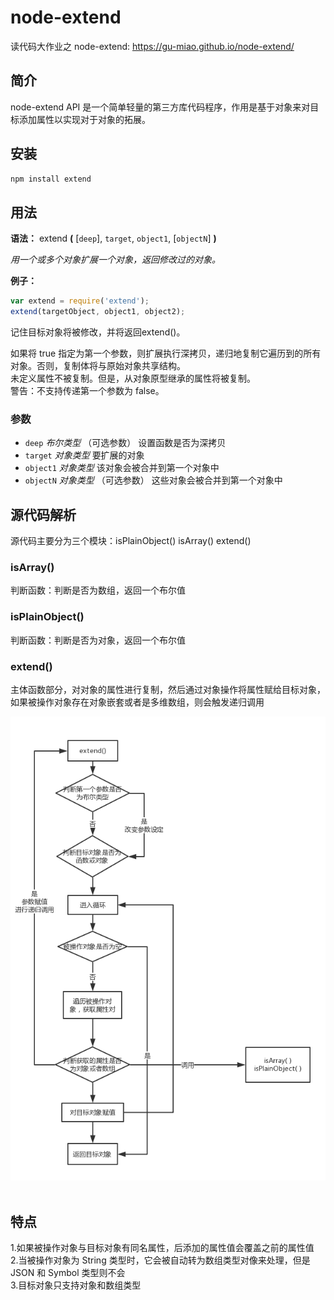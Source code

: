 # node-extend
读代码大作业之 node-extend: https://gu-miao.github.io/node-extend/

## 简介  
node-extend API 是一个简单轻量的第三方库代码程序，作用是基于对象来对目标添加属性以实现对于对象的拓展。

## 安装

``` sh
npm install extend
```

## 用法

**语法：** extend **(** [`deep`], `target`, `object1`, [`objectN`] **)**

*用一个或多个对象扩展一个对象，返回修改过的对象。*

**例子：**

``` js
var extend = require('extend');
extend(targetObject, object1, object2);
```

记住目标对象将被修改，并将返回extend()。

如果将 true 指定为第一个参数，则扩展执行深拷贝，递归地复制它遍历到的所有对象。否则，复制体将与原始对象共享结构。  
未定义属性不被复制。但是，从对象原型继承的属性将被复制。  
警告：不支持传递第一个参数为 false。

### 参数

* `deep` *布尔类型* （可选参数）
设置函数是否为深拷贝
* `target`	*对象类型*
要扩展的对象
* `object1`	*对象类型*
该对象会被合并到第一个对象中
* `objectN` *对象类型* （可选参数）
这些对象会被合并到第一个对象中

## 源代码解析  

源代码主要分为三个模块：isPlainObject() isArray() extend()  

### isArray()
判断函数：判断是否为数组，返回一个布尔值
### isPlainObject()  
判断函数：判断是否为对象，返回一个布尔值
### extend()
主体函数部分，对对象的属性进行复制，然后通过对象操作将属性赋给目标对象，如果被操作对象存在对象嵌套或者是多维数组，则会触发递归调用  

![image](images/process.jpg)  

## 特点  
1.如果被操作对象与目标对象有同名属性，后添加的属性值会覆盖之前的属性值  
2.当被操作对象为 String 类型时，它会被自动转为数组类型对像来处理，但是 JSON 和 Symbol 类型则不会  
3.目标对象只支持对象和数组类型


